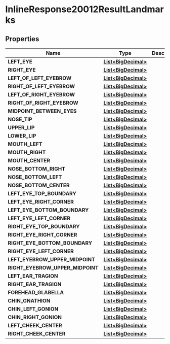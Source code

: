 
# InlineResponse20012ResultLandmarks

## Properties
Name | Type | Description | Notes
------------ | ------------- | ------------- | -------------
**LEFT_EYE** | [**List&lt;BigDecimal&gt;**](BigDecimal.md) |  |  [optional]
**RIGHT_EYE** | [**List&lt;BigDecimal&gt;**](BigDecimal.md) |  |  [optional]
**LEFT_OF_LEFT_EYEBROW** | [**List&lt;BigDecimal&gt;**](BigDecimal.md) |  |  [optional]
**RIGHT_OF_LEFT_EYEBROW** | [**List&lt;BigDecimal&gt;**](BigDecimal.md) |  |  [optional]
**LEFT_OF_RIGHT_EYEBROW** | [**List&lt;BigDecimal&gt;**](BigDecimal.md) |  |  [optional]
**RIGHT_OF_RIGHT_EYEBROW** | [**List&lt;BigDecimal&gt;**](BigDecimal.md) |  |  [optional]
**MIDPOINT_BETWEEN_EYES** | [**List&lt;BigDecimal&gt;**](BigDecimal.md) |  |  [optional]
**NOSE_TIP** | [**List&lt;BigDecimal&gt;**](BigDecimal.md) |  |  [optional]
**UPPER_LIP** | [**List&lt;BigDecimal&gt;**](BigDecimal.md) |  |  [optional]
**LOWER_LIP** | [**List&lt;BigDecimal&gt;**](BigDecimal.md) |  |  [optional]
**MOUTH_LEFT** | [**List&lt;BigDecimal&gt;**](BigDecimal.md) |  |  [optional]
**MOUTH_RIGHT** | [**List&lt;BigDecimal&gt;**](BigDecimal.md) |  |  [optional]
**MOUTH_CENTER** | [**List&lt;BigDecimal&gt;**](BigDecimal.md) |  |  [optional]
**NOSE_BOTTOM_RIGHT** | [**List&lt;BigDecimal&gt;**](BigDecimal.md) |  |  [optional]
**NOSE_BOTTOM_LEFT** | [**List&lt;BigDecimal&gt;**](BigDecimal.md) |  |  [optional]
**NOSE_BOTTOM_CENTER** | [**List&lt;BigDecimal&gt;**](BigDecimal.md) |  |  [optional]
**LEFT_EYE_TOP_BOUNDARY** | [**List&lt;BigDecimal&gt;**](BigDecimal.md) |  |  [optional]
**LEFT_EYE_RIGHT_CORNER** | [**List&lt;BigDecimal&gt;**](BigDecimal.md) |  |  [optional]
**LEFT_EYE_BOTTOM_BOUNDARY** | [**List&lt;BigDecimal&gt;**](BigDecimal.md) |  |  [optional]
**LEFT_EYE_LEFT_CORNER** | [**List&lt;BigDecimal&gt;**](BigDecimal.md) |  |  [optional]
**RIGHT_EYE_TOP_BOUNDARY** | [**List&lt;BigDecimal&gt;**](BigDecimal.md) |  |  [optional]
**RIGHT_EYE_RIGHT_CORNER** | [**List&lt;BigDecimal&gt;**](BigDecimal.md) |  |  [optional]
**RIGHT_EYE_BOTTOM_BOUNDARY** | [**List&lt;BigDecimal&gt;**](BigDecimal.md) |  |  [optional]
**RIGHT_EYE_LEFT_CORNER** | [**List&lt;BigDecimal&gt;**](BigDecimal.md) |  |  [optional]
**LEFT_EYEBROW_UPPER_MIDPOINT** | [**List&lt;BigDecimal&gt;**](BigDecimal.md) |  |  [optional]
**RIGHT_EYEBROW_UPPER_MIDPOINT** | [**List&lt;BigDecimal&gt;**](BigDecimal.md) |  |  [optional]
**LEFT_EAR_TRAGION** | [**List&lt;BigDecimal&gt;**](BigDecimal.md) |  |  [optional]
**RIGHT_EAR_TRAGION** | [**List&lt;BigDecimal&gt;**](BigDecimal.md) |  |  [optional]
**FOREHEAD_GLABELLA** | [**List&lt;BigDecimal&gt;**](BigDecimal.md) |  |  [optional]
**CHIN_GNATHION** | [**List&lt;BigDecimal&gt;**](BigDecimal.md) |  |  [optional]
**CHIN_LEFT_GONION** | [**List&lt;BigDecimal&gt;**](BigDecimal.md) |  |  [optional]
**CHIN_RIGHT_GONION** | [**List&lt;BigDecimal&gt;**](BigDecimal.md) |  |  [optional]
**LEFT_CHEEK_CENTER** | [**List&lt;BigDecimal&gt;**](BigDecimal.md) |  |  [optional]
**RIGHT_CHEEK_CENTER** | [**List&lt;BigDecimal&gt;**](BigDecimal.md) |  |  [optional]



